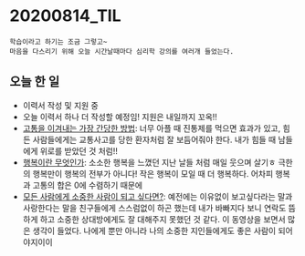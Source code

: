 # 20200814_TIL

```
학습이라고 하기는 조금 그렇고~  
마음을 다스리기 위해 오늘 시간날때마다 심리학 강의를 여러개 들었는다. 
```

## 오늘 한 일

- 이력서 작성 및 지원 중
- 오늘 이력서 하나 더 작성할 예정임! 지원은 내일까지 꼬옥!!
- [고통을 이겨내는 가장 간당한 방법](https://youtu.be/0oA4Rz1v8eo):  너무 아플 때 진통제를 먹으면 효과가 있고, 힘든 사람들에게는 교통사고를 당한 환자처럼 잘 보듬어줘야 한다. 내가 힘들 때 남들에게 위로를 받았던 것 처럼!!
- [행복이란 무엇인가](https://youtu.be/ojI_n4Z_P3Y): 소소한 행복을 느꼈던 지난 날들 처럼 매일 웃으며 살기ㅎ 극한의 행복만이 행복의 전부가 아니다! 작은 행복이 모일 때 더 행복하다. 어차피 행복과 고통의 합은 0에 수렴하기 때문에  
- [모든 사람에게 소중한 사람이 되고 싶다면?](https://youtu.be/gwmyoGbKpxw): 예전에는 이유없이 보고싶다라는 말과 사랑한다는 말을 친구들에게 스스럼없이 하곤 했는데 내가 바빠지다 보니 연락도 뜸하게 하고 소중한 상대방에게도 잘 대해주지 못했던 것 같다. 이 동영상을 보면서 많은 생각이 들었다. 나에게 뿐만 아니라 나의 소중한 지인들에게도 좋은 사람이 되어야지이이